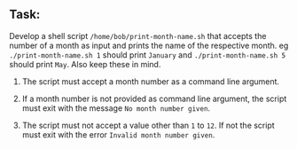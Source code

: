 ## Task:

Develop a shell script `/home/bob/print-month-name.sh` that accepts the number of a month as input and prints the name of the respective month. eg `./print-month-name.sh 1` should print `January` and `./print-month-name.sh 5` should print `May`. Also keep these in mind.

1. The script must accept a month number as a command line argument.

2. If a month number is not provided as command line argument, the script must exit with the message `No month number given`.

3. The script must not accept a value other than `1` to `12`. If not the script must exit with the error `Invalid month number given`.